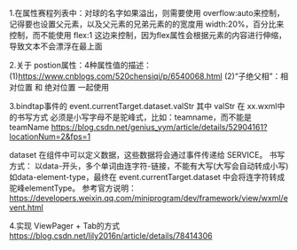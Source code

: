 1.在属性赛程列表中：对球的名字如果溢出，则需要使用 overflow:auto来控制，记得要也设置父元素，以及父元素的兄弟元素的的宽度用 width:20%，百分比来控制，而不能使用 flex:1 这边来控制，因为flex属性会根据元素的内容进行伸缩，导致文本不会漂浮在最上面

2.关于 postion属性：4种属性值的描述：
  (1)https://www.cnblogs.com/520chensiqi/p/6540068.html
  (2)“子绝父相”：相对位置  和 绝对位置 一起使用

3.bindtap事件的 event.currentTarget.dataset.valStr
其中 valStr 在 xx.wxml中的书写方式 必须是小写字母不是驼峰式，比如：teamname，而不能是teamName
https://blog.csdn.net/genius_yym/article/details/52904161?locationNum=2&fps=1

dataset
在组件中可以定义数据，这些数据将会通过事件传递给 SERVICE。 书写方式： 以data-开头，多个单词由连字符-链接，不能有大写(大写会自动转成小写)如data-element-type，最终在 event.currentTarget.dataset 中会将连字符转成驼峰elementType。
参考官方说明：https://developers.weixin.qq.com/miniprogram/dev/framework/view/wxml/event.html

4.实现 ViewPager + Tab的方式
https://blog.csdn.net/lily2016n/article/details/78414306